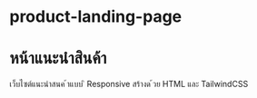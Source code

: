 # product-landing-page
# หน้าแนะนําสินค้า
เว็บไซต์แนะนําสนค ้าแบบ ิ Responsive สร้างด ้วย HTML และ TailwindCSS